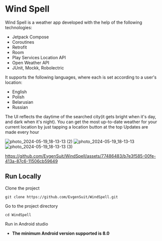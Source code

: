 
# Wind Spell

Wind Spell is a weather app developed with the help of the following technologies:

- Jetpack Compose
- Coroutines
- Retrofit
- Room
- Play Services Location API
- Open Weather API
- JUnit, Mockk, Robolectric
 
It supports the following languages, where each is set according to a user's location:
- English
- Polish
- Belarusian
- Russian

The UI reflects the daytime of the searched city(it gets bright when it's day, and dark when it's night).
You can get the most up-to-date weather for your current location by just tapping a location button at the top
Updates are made every hour


![photo_2024-05-19_18-13-13 (2)](https://github.com/EvgenSuit/WindSpell/assets/77486483/9d4799cb-2d67-41de-9702-0a830464b7a9) ![photo_2024-05-19_18-13-13](https://github.com/EvgenSuit/WindSpell/assets/77486483/3a6804db-df76-42c1-83d7-69e529ccbc07)![photo_2024-05-19_18-13-13 (3)](https://github.com/EvgenSuit/WindSpell/assets/77486483/ef4c8ed0-45c0-4cf8-a1cb-88fe331a753a)


https://github.com/EvgenSuit/WindSpell/assets/77486483/b7e3f585-00fe-413a-87c6-11506cb59649



## Run Locally

Clone the project
```
git clone https://github.com/EvgenSuit/WindSpell.git
```

Go to the project directory
```
cd WindSpell
```
Run in Android studio

- **The minimum Android version supported is 8.0**

